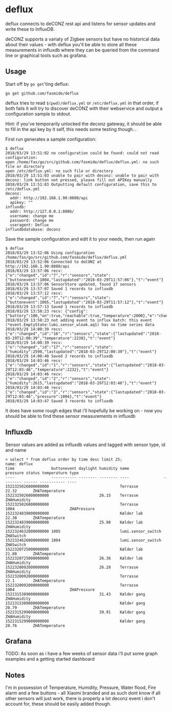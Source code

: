 # deflux
deflux connects to deCONZ rest api and listens for sensor updates and write these to InfluxDB.

deCONZ supports a variaty of Zigbee sensors but have no historical data about their values - with deflux you'll be able to store all these measurements in influxdb where they can be queried from the command line or graphical tools such as grafana. 

## Usage

Start off by `go get`'ting deflux:

```
go get github.com/fasmide/deflux
```

deflux tries to read `$(pwd)/deflux.yml` or `/etc/deflux.yml` in that order, if both fails it will try to discover deCONZ with their webservice and output a configuration sample to stdout. 

Hint: if you've temporarily unlocked the deconz gateway, it should be able to fill in the api key by it self, this needs some testing though...

First run generates a sample configuration:

```
$ deflux
2018/03/29 13:51:02 no configuration could be found: could not read configuration: 
open /home/fas/go/src/github.com/fasmide/deflux/deflux.yml: no such file or directory
open /etc/deflux.yml: no such file or directory
2018/03/29 13:51:03 unable to pair with deconz: unable to pair with deconz: link button not pressed, please fill out APIKey manually
2018/03/29 13:51:03 Outputting default configuration, save this to /etc/deflux.yml
deconz:
  addr: http://192.168.1.90:8080/api
  apikey: ""
influxdb:
  addr: http://127.0.0.1:8086/
  username: change me
  password: change me
  useragent: Deflux
influxdbdatabase: deconz
```

Save the sample configuration and edit it to your needs, then run again

```
$ deflux 
2018/03/29 13:52:06 Using configuration /home/fas/go/src/github.com/fasmide/deflux/deflux.yml
2018/03/29 13:52:06 Connected to deCONZ at http://192.168.1.90:8080/api
2018/03/29 13:57:06 recv: {"e":"changed","id":"7","r":"sensors","state":{"buttonevent":1004,"lastupdated":"2018-03-29T11:57:06"},"t":"event"}
2018/03/29 13:57:06 SensorStore updated, found 17 sensors
2018/03/29 13:57:07 Saved 1 records to influxdb
2018/03/29 13:57:12 recv: {"e":"changed","id":"7","r":"sensors","state":{"buttonevent":1005,"lastupdated":"2018-03-29T11:57:12"},"t":"event"}
2018/03/29 13:57:13 Saved 1 records to influxdb
2018/03/29 13:58:23 recv: {"config":{"battery":100,"on":true,"reachable":true,"temperature":2000},"e":"changed","id":"6","r":"sensors","t":"event"}
2018/03/29 13:58:23 not adding event to influx batch: this event (*event.EmptyState:lumi.sensor_wleak.aq1) has no time series data
2018/03/29 14:00:39 recv: {"e":"changed","id":"16","r":"sensors","state":{"lastupdated":"2018-03-29T12:00:39","temperature":2238},"t":"event"}
2018/03/29 14:00:39 recv: {"e":"changed","id":"17","r":"sensors","state":{"humidity":2598,"lastupdated":"2018-03-29T12:00:39"},"t":"event"}
2018/03/29 14:00:40 Saved 2 records to influxdb
2018/03/29 14:03:46 recv: {"e":"changed","id":"1","r":"sensors","state":{"lastupdated":"2018-03-29T12:03:46","temperature":2232},"t":"event"}
2018/03/29 14:03:46 recv: {"e":"changed","id":"2","r":"sensors","state":{"humidity":2615,"lastupdated":"2018-03-29T12:03:46"},"t":"event"}
2018/03/29 14:03:46 recv: {"e":"changed","id":"3","r":"sensors","state":{"lastupdated":"2018-03-29T12:03:46","pressure":1004},"t":"event"}
2018/03/29 14:03:47 Saved 3 records to influxdb
```

It does have some rough edges that i'll hopefully be working on - now you should be able to find these sensor measurements in influxdb

## Influxdb

Sensor values are added as influxdb values and tagged with sensor type, id and name

```
> select * from deflux order by time desc limit 25;
name: deflux
time                buttonevent daylight humidity name               pressure status temperature type
----                ----------- -------- -------- ----               -------- ------ ----------- ----
1522325026000000000                               Terrasse                           22.32       ZHATemperature
1522325026000000000                      26.15    Terrasse                                       ZHAHumidity
1522325026000000000                               Terrasse           1004                        ZHAPressure
1522324839000000000                               Kælder lab                         22.38       ZHATemperature
1522324839000000000                      25.98    Kælder lab                                     ZHAHumidity
1522324632000000000 1005                          lumi.sensor_switch                             ZHASwitch
1522324626000000000 1004                          lumi.sensor_switch                             ZHASwitch
1522320725000000000                               Kælder lab                         21.88       ZHATemperature
1522320725000000000                      26.36    Kælder lab                                     ZHAHumidity
1522320092000000000                      26.28    Terrasse                                       ZHAHumidity
1522320092000000000                               Terrasse                           22.1        ZHATemperature
1522320092000000000                               Terrasse           1004                        ZHAPressure
1522315309000000000                      31.43    Kælder gang                                    ZHAHumidity
1522315309000000000                               Kælder gang                        20.79       ZHATemperature
1522315299000000000                      39.91    Kælder gang                                    ZHAHumidity
1522315299000000000                               Kælder gang                        20.76       ZHATemperature
``` 

## Grafana

TODO: As soon as i have a few weeks of sensor data i'll put some graph examples and a getting started dashboard

## Notes
I'm in possession of Temperature, Humidity, Pressure, Water flood, Fire alarm and a few buttons - all Xiaomi branded and as such dont know if all other sensors will just work, there is properly a lot deconz event i don't account for, these should be easily added though.